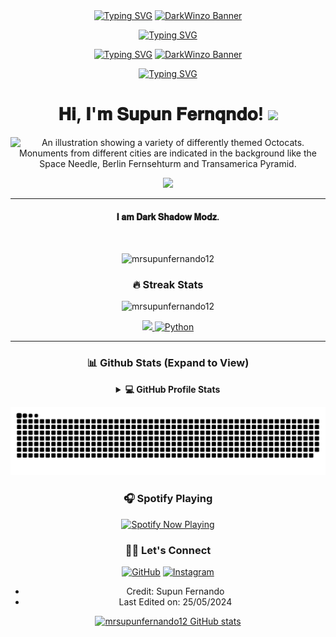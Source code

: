<div align="center">
<a href="https://git.io/typing-svg"><img src="https://readme-typing-svg.demolab.com?font=Rubik+Dirt&size=65&pause=1000&color=F72C3F&background=FF20A500&center=true&vCenter=true&width=1000&height=150&lines=I'm+DarkWinzo;New+Beginning+Developer;Please+Support+Me;Please+Contact+Me" alt="Typing SVG" /></a>    

<a href="https://github.com/DarkWinzo" target="_blank">
    <img src="https://cardivo.vercel.app/api?name=DarkWinzo&description=Hi,%20I%27m%20a%20JavaScript%20Backside%20API%20developer.%20%F0%9F%91%8B&image=https://cdn3d.iconscout.com/3d/premium/thumb/programmer-8546230-6738603.png?f=webp&set=a.122117227880132673&backgroundColor=%23ecf0f1&github=DarkWinzo&pattern=topography&colorPattern=%23eaeaea" alt="DarkWinzo Banner">
</a>

<div align="center">
  
[![Typing SVG](https://readme-typing-svg.herokuapp.com/?lines=We+Are+Technical+Hacking+Team;Please+Respect+Us)](https://git.io/typing-svg)

<div align="center">
<a href="https://git.io/typing-svg"><img src="https://readme-typing-svg.demolab.com?font=Rubik+Dirt&size=65&pause=1000&color=F72C3F&background=FF20A500&center=true&vCenter=true&width=1000&height=150&lines=I'm+DarkWinzo;New+Beginning+Developer;Please+Support+Me;Please+Contact+Me" alt="Typing SVG" /></a>    

<a href="https://github.com/DarkWinzo" target="_blank">
    <img src="https://cardivo.vercel.app/api?name=DarkWinzo&description=Hi,%20I%27m%20a%20JavaScript%20Backside%20API%20developer.%20%F0%9F%91%8B&image=https://cdn3d.iconscout.com/3d/premium/thumb/programmer-8546230-6738603.png?f=webp&set=a.122117227880132673&backgroundColor=%23ecf0f1&github=DarkWinzo&pattern=topography&colorPattern=%23eaeaea" alt="DarkWinzo Banner">
</a>

<div align="center">
  
[![Typing SVG](https://readme-typing-svg.herokuapp.com/?lines=We+Are+Technical+Hacking+Team;Please+Respect+Us)](https://git.io/typing-svg)


<h1 align="center">𝐇𝐢, 𝐈'𝐦 𝐒𝐮𝐩𝐮𝐧 𝐅𝐞𝐫𝐧𝐪𝐧𝐝𝐨! <img src="https://telegra.ph/file/df6ddd1ba0af4316c494b.jpg" width="35"></h1>

![An illustration showing a variety of differently themed Octocats. Monuments from different cities are indicated in the background like the Space Needle, Berlin Fernsehturm and Transamerica Pyramid.](https://telegra.ph/file/df6ddd1ba0af4316c494b.jpg)

<p align="center">
  <a href="https://github.com/mrsupunfernando12/readme-typing-svg"><img src="https://readme-typing-svg.herokuapp.com?lines=𝐈𝐦+𝐣𝐮𝐬𝐭+𝐍𝐨𝐨𝐛;𝐁𝐮𝐭+𝐈+𝐖𝐢𝐥𝐥+𝐊𝐞𝐞𝐩+𝐋𝐞𝐚𝐫𝐧𝐢𝐦𝐠;𝐈%20|%20𝐋𝐢𝐤𝐞%20|%20𝐂𝐨𝐝𝐢𝐧𝐠%20:);𝐥𝐞𝐭'𝐬%20𝐬𝐭𝐮𝐝𝐲;𝐓𝐨𝐠𝐞𝐭𝐡𝐞𝐫%2😊%20:)%20:)&center=true&width=500&height=50"></a>
</p>
<hr/>
<h4 align="center">𝐈 𝐚𝐦 𝐃𝐚𝐫𝐤 𝐒𝐡𝐚𝐝𝐨𝐰 𝐌𝐨𝐝𝐳.</h4>
<br>
<p align="center"> <img src="https://komarev.com/ghpvc/?username=mrsupunfernando12&label=Profile%20views&color=0e75b6&style=plastic" alt="mrsupunfernando12" /> </p>



### 🔥 Streak Stats
<p align="center"><img src="https://github-readme-streak-stats.herokuapp.com/?user=mrsupunfernando12&theme=algolia" alt="mrsupunfernando12"  /></p>

<p align="left"> 


   
   <a href="https://www.youtube.com/@mrsupunfernando12"><img width="83" hight="100" src="https://cdn.icon-icons.com/icons2/2530/PNG/512/whatsapp_button_icon_151832.png">
   <a href="https://www.python.org" target="_blank">
    <img alt="Python" src="https://img.shields.io/badge/Python%20-%2314354C.svg?logo=python&logoColor=white">
  </a>

</p>



------

### 📊 Github Stats (Expand to View) 


<details> 
  <summary><b>💻 GitHub Profile Stats</b></summary>
  <br/>
  <p align="center">
    <a href="https://github.com/mrsupunfernando12/github-readme-stats"><img alt="mrsupunfernando12's Github Stats" src="https://github-readme-stats.vercel.app/api?username=mrsupunfernando12&show_icons=true&count_private=true&theme=algolia" height="192px"/></a>
<br/>
  &nbsp;
	  <img src="https://github-readme-stats.vercel.app/api/top-langs?username=eabdalmufid&show_icons=true&locale=en&layout=compact&theme=algolia" alt="eabdalmufid" height="192px"/>
  <br/>
<br/>
  <b>Note:</b> Top languages is only a metric of the languages my public code consists of and doesn't reflect experience or skill level.
  </p>
</details>

</details>

<p align="center">
<img src="https://github.com/Platane/snk/raw/output/github-contribution-grid-snake.svg" alt="nz" width="700"/>
</p>

### 🎧 Spotify Playing

<p align="center">
  <a href="https://open.spotify.com/user/hbv7yzic965h9y82w194av0cz" target="_blank"><img src="https://now-playing-on-spotify.vercel.app/api/spotify" alt="Spotify Now Playing" width="350"/></a>
</p>

### 🙋‍♀️ Let's Connect
<p align="center">
	<a href="https://github.com/mrsupunfernando12/"><img src="https://img.icons8.com/bubbles/50/000000/github.png" alt="GitHub"/></a>
	<a href="https://instagram.com/"><img src="https://img.icons8.com/bubbles/50/000000/instagram.png" alt="Instagram"/></a>
	
</p>



* Credit: Supun Fernando
* Last Edited on: 25/05/2024




[![mrsupunfernando12 GitHub stats](https://github-readme-stats.vercel.app/api?username=mrsupunfernando12&show_icons=true&theme=radical)](https://github.com/mrsupunfernando12)
